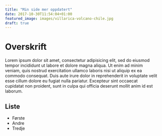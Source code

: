 ```yaml
---
title: "Min side mer oppdatert"
date: 2017-10-30T11:54:04+01:00
featured_image: images/villarica-volcano-chile.jpg
draft: true
---
```

# Overskrift

Lorem ipsum dolor sit amet, consectetur adipisicing elit, sed do eiusmod tempor incididunt ut labore et dolore magna aliqua. Ut enim ad minim veniam, quis nostrud exercitation ullamco laboris nisi ut aliquip ex ea commodo consequat. Duis aute irure dolor in reprehenderit in voluptate velit esse cillum dolore eu fugiat nulla pariatur. Excepteur sint occaecat cupidatat non proident, sunt in culpa qui officia deserunt mollit anim id est laborum.


## Liste
* Første
* Andre
* Tredje
